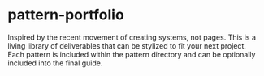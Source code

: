 pattern-portfolio
=================

Inspired by the recent movement of creating systems, not pages. This is a living library of deliverables that can be stylized to fit your next project. Each pattern is included within the pattern directory and can be optionally included into the final guide.
